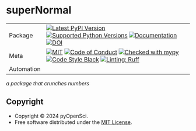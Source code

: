 # superNormal

| |                                                                                                                                                                                                                                                                                                                                                                                                                                                                                                                                                                                                            |
|---|------------------------------------------------------------------------------------------------------------------------------------------------------------------------------------------------------------------------------------------------------------------------------------------------------------------------------------------------------------------------------------------------------------------------------------------------------------------------------------------------------------------------------------------------------------------------------------------------------------|
| Package | [![Latest PyPI Version](https://img.shields.io/pypi/v/supernormal.svg)](https://pypi.org/project/supernormal/) [![Supported Python Versions](https://img.shields.io/pypi/pyversions/supernormal.svg)](https://pypi.org/project/supernormal/) [![Documentation](https://readthedocs.org/projects/supernormal/badge/?version=latest)](https://supernormal.readthedocs.io/en/latest/?badge=latest) [![DOI](https://zenodo.org/badge/DOI/10.5281/zenodo.14019657.svg)](https://doi.org/10.5281/zenodo.14019657)                                                                                                                                                                            |
| Meta | [![MIT](https://img.shields.io/pypi/l/supernormal.svg)](LICENSE) [![Code of Conduct](https://img.shields.io/badge/Contributor%20Covenant-v2.0%20adopted-ff69b4.svg)](.github/CODE_OF_CONDUCT.md) [![Checked with mypy](https://www.mypy-lang.org/static/mypy_badge.svg)](https://mypy-lang.org/) [![Code Style Black](https://img.shields.io/badge/code%20style-black-000000.svg)](https://github.com/ambv/black) [![Linting: Ruff](https://img.shields.io/endpoint?url=https://raw.githubusercontent.com/charliermarsh/ruff/main/assets/badge/v2.json)](https://github.com/astral-sh/ruff) |
| Automation |                                                                                                                                                                                                                                                                                                                                                                                                                                       |

_a package that crunches numbers_

## Copyright

- Copyright © 2024 pyOpenSci.
- Free software distributed under the [MIT License](./LICENSE).

